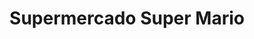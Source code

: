 ---
title: "Supermercado Super Mario"
url: /maldonado/supermercado-super-mario/
shop: Lebensmittel
---